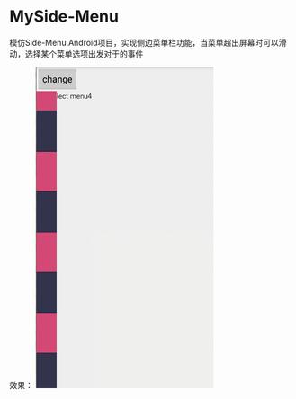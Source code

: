 # MySide-Menu
模仿Side-Menu.Android项目，实现侧边菜单栏功能，当菜单超出屏幕时可以滑动，选择某个菜单选项出发对于的事件

效果：
![image](https://github.com/KaiGuangGoat/MySide-Menu/blob/master/sideMenu.gif)
